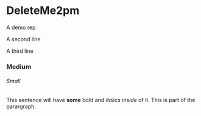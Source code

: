# DeleteMe2pm
A demo rep

A second line

A third line

### Medium

###### Small

This sentence will have **some** bold and *italics inside* of it.
This is part of the parargraph.
